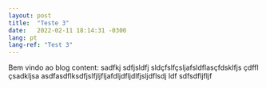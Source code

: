 ```yaml
---
layout: post
title:  "Teste 3"
date:   2022-02-11 18:14:31 -0300
lang: pt
lang-ref: "Test 3"
---
```

Bem vindo ao blog content: sadfkj sdfjsldfj sldçfslfçsljafsldflasçfdsklfjs çdffl çsadkljsa
asdfasdflksdfjslfjljfljafdljdfljdlfjsljdflsdj ldf
sdfsdfljfljf
